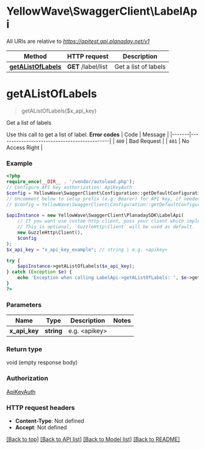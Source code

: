 # YellowWave\SwaggerClient\LabelApi

All URIs are relative to *https://apitest.api.planaday.net/v1*

Method | HTTP request | Description
------------- | ------------- | -------------
[**getAListOfLabels**](LabelApi.md#getalistoflabels) | **GET** /label/list | Get a list of labels

# **getAListOfLabels**
> getAListOfLabels($x_api_key)

Get a list of labels

Use this call to get a list of label.  **Error codes**  | Code  | Message                                     | |-------|---------------------------------------------| | `400` | Bad Request                                 | | `401` | No Access Right                             |

### Example
```php
<?php
require_once(__DIR__ . '/vendor/autoload.php');
// Configure API key authorization: ApiKeyAuth
$config = YellowWave\SwaggerClient\Configuration::getDefaultConfiguration()->setApiKey('X-Api-Key', 'YOUR_API_KEY');
// Uncomment below to setup prefix (e.g. Bearer) for API key, if needed
// $config = YellowWave\SwaggerClient\Configuration::getDefaultConfiguration()->setApiKeyPrefix('X-Api-Key', 'Bearer');

$apiInstance = new YellowWave\SwaggerClient\PlanadaySDK\LabelApi(
    // If you want use custom http client, pass your client which implements `GuzzleHttp\ClientInterface`.
    // This is optional, `GuzzleHttp\Client` will be used as default.
    new GuzzleHttp\Client(),
    $config
);
$x_api_key = "x_api_key_example"; // string | e.g. <apikey>

try {
    $apiInstance->getAListOfLabels($x_api_key);
} catch (Exception $e) {
    echo 'Exception when calling LabelApi->getAListOfLabels: ', $e->getMessage(), PHP_EOL;
}
?>
```

### Parameters

Name | Type | Description  | Notes
------------- | ------------- | ------------- | -------------
 **x_api_key** | **string**| e.g. &lt;apikey&gt; |

### Return type

void (empty response body)

### Authorization

[ApiKeyAuth](../../README.md#ApiKeyAuth)

### HTTP request headers

 - **Content-Type**: Not defined
 - **Accept**: Not defined

[[Back to top]](#) [[Back to API list]](../../README.md#documentation-for-api-endpoints) [[Back to Model list]](../../README.md#documentation-for-models) [[Back to README]](../../README.md)

